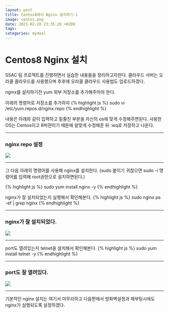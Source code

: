 ```yaml
---
layout: post
title: Centos8에서 Nginx 설치하기-1
image: centos.png
date: 2021-02-28 23:35:20 +0200
tags:
categories: mydeal
---
```


# Centos8 Nginx 설치
SSAC 팀 프로젝트를 진행하면서 실습한 내용들을 정리하고자한다.
클라우드 서버는 오라클 클라우드를 사용했으며 추후에 오라클 클라우드 사용법도 업로드하겠다.

nginx를 설치하기전 yum 외부 저장소를 추가해주어야 한다.

아래의 명령어로 저장소를 추가하자
{% highlight js %}
  sudo vi /etc/yum.repos.d/nginx.repo
{% endhighlight %}

내용은 아래와 같이 입력하고 밑줄친 부분을 자신의 os에 맞게 수정해주면된다.
사용한 OS는 Centos이고 8버젼이기 때문에 알맞게 수정해준 뒤 :wq로 저장하고 나온다.

***

### nginx repo 설정
![]({{site.baseurl}}/images/mydeal/nginx-repo설정.jpg)

***

그 다음 아래의 명령어를 사용해 nginx를 설치한다. 
(sudo 붙이기 귀찮으면 sudo -i 명령어를 입력해 root권한으로 설치하면된다.)

{% highlight js %}
  sudo yum install nginx -y
{% endhighlight %}

nginx가 잘 설치되었는지 실행해서 확인해본다.
{% highlight js %}
  sudo nginx
  ps -ef | grep nginx
{% endhighlight %}

***

### nginx가 잘 설치되었다.
![]({{site.baseurl}}/images/mydeal/start-nginx.PNG)

***

port도 열려있는지 telnet을 설치해서 확인해본다.
{% highlight js %}
  sudo yum install telnet -y
{% endhighlight %}

***

### port도 잘 열려있다.
![]({{site.baseurl}}/images/mydeal/nginx포트.PNG)

***

기본적인 nginx 설치는 여기서 마무리하고 다음편에서 
방화벽설정과 재부팅시에도 nginx가 실행되도록 설정하겠다.

